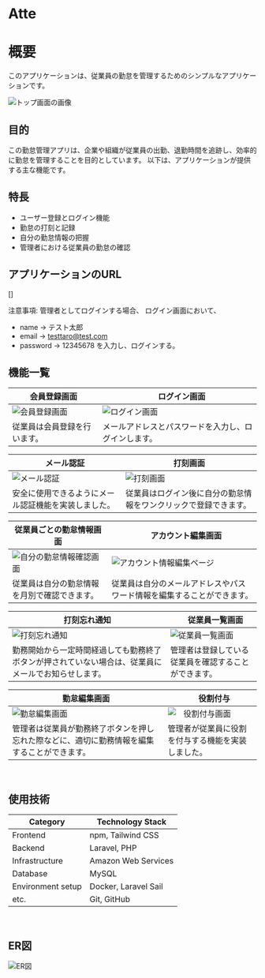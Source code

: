 # Atte

# 概要

このアプリケーションは、従業員の勤怠を管理するためのシンプルなアプリケーションです。

![トップ画面の画像](https://github.com/yabe-shiori/atte/assets/142664073/f2f4716f-0a24-4d27-82bd-a33f3c561856)


## 目的

この勤怠管理アプリは、企業や組織が従業員の出勤、退勤時間を追跡し、効率的に勤怠を管理することを目的としています。
以下は、アプリケーションが提供する主な機能です。

 ## 特長

- ユーザー登録とログイン機能
- 勤怠の打刻と記録
- 自分の勤怠情報の把握
- 管理者における従業員の勤怠の確認


## アプリケーションのURL
[]

注意事項:
管理者としてログインする場合、
ログイン画面において、

- name -> テスト太郎
- email -> testtaro@test.com
- password -> 12345678
  を入力し、ログインする。

## 機能一覧
| 会員登録画面 |　ログイン画面 |
| ---- | ---- |
| ![会員登録画面](https://github.com/yabe-shiori/atte/assets/142664073/74610f84-65d9-45e1-8556-52ec6931fcab) | ![ログイン画面](https://github.com/yabe-shiori/atte/assets/142664073/a26fb8b9-4097-4a44-bbfd-09eaf796fa49) |
| 従業員は会員登録を行います。 | メールアドレスとパスワードを入力し、ログインします。 |

| メール認証 | 打刻画面 |
| ---- | ---- |
| ![メール認証](https://github.com/yabe-shiori/atte/assets/142664073/68dad4e6-5597-4b5a-be21-fd2b53437f28)　| ![打刻画面](https://github.com/yabe-shiori/atte/assets/142664073/14f71903-b82a-494e-b42f-d2dbb34d2a94) |
| 安全に使用できるようにメール認証機能を実装しました。 | 従業員はログイン後に自分の勤怠情報をワンクリックで登録できます。 |


| 従業員ごとの勤怠情報画面 |　アカウント編集画面 |
| ---- | ---- |
| ![自分の勤怠情報確認画面](https://github.com/yabe-shiori/atte/assets/142664073/38740632-4d68-4a48-8963-45440f9103b3) | ![アカウント情報編集ページ](https://github.com/yabe-shiori/atte/assets/142664073/18185326-6125-4806-a7a4-fe58a5225214) | 
| 従業員は自分の勤怠情報を月別で確認できます。 | 従業員は自分のメールアドレスやパスワード情報を編集することができます。 |

| 打刻忘れ通知 |　従業員一覧画面 |
| ---- | ---- |
| ![打刻忘れ通知](https://github.com/yabe-shiori/atte/assets/142664073/11e267e7-7a24-4b72-9f5c-8f4a3f72b960) | ![従業員一覧画面](https://github.com/yabe-shiori/atte/assets/142664073/c72f75d5-c164-4b7e-ac51-1c8c3c917394)|
| 勤務開始から一定時間経過しても勤務終了ボタンが押されていない場合は、従業員にメールでお知らせします。 | 管理者は登録している従業員を確認することができます。 |

| 勤怠編集画面 |　役割付与 |
| ---- | ---- |
| ![勤怠編集画面](https://github.com/yabe-shiori/atte/assets/142664073/129c5422-9f08-4d62-8913-62437363425c)| ![　役割付与画面](https://github.com/yabe-shiori/atte/assets/142664073/3d23e1b0-476a-467f-970f-bfe3c21da4b8) |
| 管理者は従業員が勤務終了ボタンを押し忘れた際などに、適切に勤務情報を編集することができます。 | 管理者が従業員に役割を付与する機能を実装しました。 |

<br />

## 使用技術

| Category          | Technology Stack                                     |
| ----------------- | --------------------------------------------------   |
| Frontend          | npm, Tailwind CSS                                    |
| Backend           | Laravel, PHP                                         |
| Infrastructure    | Amazon Web Services                                  |
| Database          | MySQL                                                |
| Environment setup | Docker, Laravel Sail                                 |
| etc.              | Git, GitHub                                          |

<br />

## ER図

![ER図](https://github.com/yabe-shiori/atte/assets/142664073/9bff8fd7-7876-4480-b097-adb96b4490fd)

<br />

